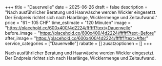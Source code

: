+++
title = "Dauerwelle"
date = 2025-06-26
draft = false
description = "Nach ausführlicher Beratung und Haarwäsche werden Wickler eingesetzt. Der Endpreis richtet sich nach Haarlänge, Wicklermenge und Zeitaufwand."
price = "61 – 105 CHF"
time_estimate = "120 Minuten"
image = "https://placehold.co/600x400/4d2224/ffffff?text=Dauerwelle"
before_image = "https://placehold.co/600x400/4d2224/ffffff?text=Before"
after_image = "https://placehold.co/600x400/4d2224/ffffff?text=After"
service_categories = ["Dauerwelle"]
rabatte = []
zusatzoptionen = []
+++

Nach ausführlicher Beratung und Haarwäsche werden Wickler eingesetzt. Der Endpreis richtet sich nach Haarlänge, Wicklermenge und Zeitaufwand.
